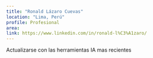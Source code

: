 ```yaml
---
title: "Ronald Lázaro Cuevas"
location: "Lima, Perú"
profile: Profesional
area: 
link: https://www.linkedin.com/in/ronald-l%C3%A1zaro/
---
```


Actualizarse con las herramientas IA mas recientes